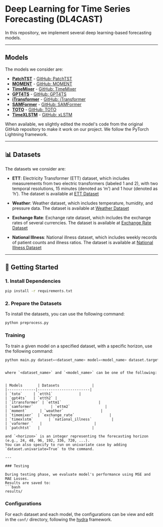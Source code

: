 # Deep Learning for Time Series Forecasting (DL4CAST)

In this repository, we implement several deep learning-based forecasting models. 

---

## Models

The models we consider are:
- [**PatchTST**](https://arxiv.org/abs/2211.14730) - [GitHub: PatchTST](https://github.com/yuqinie98/PatchTST)
- [**MOMENT**](https://arxiv.org/pdf/2402.03885) - [GitHub: MOMENT](https://github.com/moment-timeseries-foundation-model/moment)
- [**TimeMixer**](https://openreview.net/pdf?id=7oLshfEIC2) - [GitHub: TimeMixer](https://github.com/kwuking/TimeMixer)
- [**GPT4TS**](https://arxiv.org/pdf/2302.11939) - [GitHub: GPT4TS](https://github.com/DAMO-DI-ML/NeurIPS2023-One-Fits-All/tree/main)
- [**iTransformer**](https://arxiv.org/pdf/2310.06625) - [GitHub: iTransformer](https://github.com/thuml/iTransformer)
- [**SAMFormer**](https://arxiv.org/pdf/2402.10198) - [GitHub: SAMFormer](https://github.com/romilbert/samformer)
- [**TOTO**](https://arxiv.org/pdf/2505.14766) - [GitHub: TOTO](https://github.com/DataDog/toto)
- [**TimeXLSTM**](https://arxiv.org/pdf/2405.04517) - [GitHub: xLSTM](https://github.com/NX-AI/xlstm)


When available, we slightly edited the model's code from the original GitHub repository to make it work on our project. We follow the PyTorch Lightning framework.

--- 

## 📊 Datasets

The datasets we consider are:
- **ETT**: Electricity Transformer (ETT) dataset, which includes measurements from two electric transformers (labeled 1 and 2), with two temporal resolutions, 15 minutes (denoted as ‘m’) and 1 hour (denoted as ‘h’). The dataset is available at [ETT Dataset](https://github.com/zhouhaoyi/ETDataset)

- **Weather**: Weather dataset, which includes temperature, humidity, and pressure data. The dataset is available at [Weather Dataset](https://www.bgc-jena.mpg.de/wetter/)

- **Exchange Rate**: Exchange rate dataset, which includes the exchange rates of several currencies. The dataset is available at [Exchange Rate Dataset](https://github.com/laiguokun/multivariate-time-series-data)

- **National Illness**: National illness dataset, which includes weekly records of patient counts and illness ratios. The dataset is available at [National Illness Dataset](https://gis.cdc.gov/grasp/fluview/fluportaldashboard.html)


---

## 🚀 Getting Started

### 1. Install Dependencies

```bash
pip install -r requirements.txt
```

### 2. Prepare the Datasets

To install the datasets, you can use the following command:
```bash
python preprocess.py
```

### Training

To train a given model on a specified dataset, with a specific horizon, use the following command:

```python 
python main.py dataset=<dataset_name> model=<model_name> dataset.target_length=<horizon> dataset
```
``` 

where `<dataset_name>` and `<model_name>` can be one of the following:  


| Models       | Datasets               | 
|-------------|------------------------|
| `toto`     | `etth1`            |
| `gpt4ts`   | `etth2` |
| `itransformer` | `ettm1`                 |  
| `samformer`        | `ettm2`                |  
| `moment`      | `weather`                 |  
| `timemixer`  | `exchange_rate`                |  
| `timexlstm`       | `national_illness`         | 
| `vaformer `   |                        | 
| `patchtst`   |                        | 

and `<horizon>` is an integer representing the forecasting horizon (e.g., 24, 48, 96, 192, 336, 720, ...).
You can also specify to run on univariate case by adding `dataset.univariate=True` to the command.

---

### Testing 

During testing phase, we evaluate model's performance using MSE and MAE Losses.
Results are saved to:  
```bash
results/
```
### Configurations

For each dataset and each model, the configurations can be view and edit in the ```conf/``` directory, following the [hydra](https://hydra.cc/) framework.
